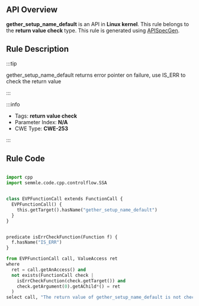 ---
---


## API Overview
**gether_setup_name_default** is an API in **Linux kernel**. This rule belongs to the **return value check** type. This rule is generated using [APISpecGen](../../tools/APISpecGen).
## Rule Description

:::tip

gether_setup_name_default returns error pointer on failure, use IS_ERR to check the return value

:::

:::info

- Tags: **return value check**
- Parameter Index: **N/A**
- CWE Type: **CWE-253**

:::

## Rule Code
```python

import cpp
import semmle.code.cpp.controlflow.SSA


class EVPFunctionCall extends FunctionCall {
  EVPFunctionCall() {
    this.getTarget().hasName("gether_setup_name_default")
  }
}


predicate isErrCheckFunction(Function f) {
  f.hasName("IS_ERR") 
}

from EVPFunctionCall call, ValueAccess ret
where
  ret = call.getAnAccess() and
  not exists(FunctionCall check |
    isErrCheckFunction(check.getTarget()) and
    check.getArgument(0).getAChild*() = ret
  )
select call, "The return value of gether_setup_name_default is not checked with IS_ERR."
    
```